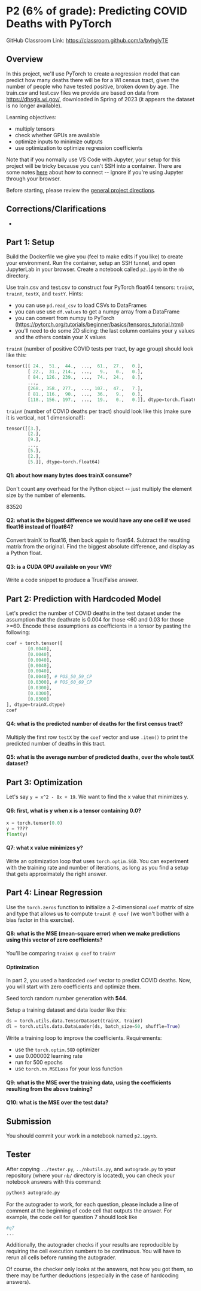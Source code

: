 # P2 (6% of grade): Predicting COVID Deaths with PyTorch
GitHub Classroom Link: https://classroom.github.com/a/bvhgIyTE

## Overview

In this project, we'll use PyTorch to create a regression model that
can predict how many deaths there will be for a WI census tract, given
the number of people who have tested positive, broken down by age.
The train.csv and test.csv files we provide are based on data from
https://dhsgis.wi.gov/, downloaded in Spring of 2023 (it appears the
dataset is no longer available).

Learning objectives:
* multiply tensors
* check whether GPUs are available
* optimize inputs to minimize outputs
* use optimization to optimize regression coefficients

Note that if you normally use VS Code with Jupyter, your setup for
this project will be tricky because you can't SSH into a container.
There are some notes [here](../docs/vs-code-jupyter)
about how to connect -- ignore if you're using Jupyter through your
browser.

Before starting, please review the [general project directions](../projects.md).

## Corrections/Clarifications

* 

## Part 1: Setup

Build the Dockerfile we give you (feel to make edits if you like) to
create your environment.  Run the container, setup an SSH tunnel, and
open JupyterLab in your browser.  Create a notebook called `p2.ipynb`
in the `nb` directory.

Use train.csv and test.csv to construct four PyTorch float64 tensors:
`trainX`, `trainY`, `testX`, and `testY`.  Hints:

* you can use `pd.read_csv` to load CSVs to DataFrames
* you can use use `df.values` to get a numpy array from a DataFrame
* you can convert from numpy to PyTorch (https://pytorch.org/tutorials/beginner/basics/tensorqs_tutorial.html)
* you'll need to do some 2D slicing: the last column contains your y values and the others contain your X values

`trainX` (number of positive COVID tests per tract, by age group) should look like this:

```python
tensor([[ 24.,  51.,  44.,  ...,  61.,  27.,   0.],
        [ 22.,  31., 214.,  ...,   9.,   0.,   0.],
        [ 84., 126., 239.,  ...,  74.,  24.,   8.],
        ...,
        [268., 358., 277.,  ..., 107.,  47.,   7.],
        [ 81., 116.,  90.,  ...,  36.,   9.,   0.],
        [118., 156., 197.,  ...,  19.,   0.,   0.]], dtype=torch.float64)
```

`trainY` (number of COVID deaths per tract) should look like this (make sure it is vertical, not 1 dimensional!):

```python
tensor([[3.],
        [2.],
        [9.],
        ...,
        [5.],
        [2.],
        [5.]], dtype=torch.float64)
```

#### Q1: about how many bytes does trainX consume?

Don't count any overhead for the Python object -- just multiply the
element size by the number of elements.

83520

#### Q2: what is the biggest difference we would have any one cell if we used float16 instead of float64?

Convert trainX to float16, then back again to float64.  Subtract the
resulting matrix from the original.  Find the biggest absolute
difference, and display as a Python float.

#### Q3: is a CUDA GPU available on your VM?

Write a code snippet to produce a True/False answer.

## Part 2: Prediction with Hardcoded Model

Let's predict the number of COVID deaths in the test dataset under the
assumption that the deathrate is 0.004 for those <60 and 0.03 for those >=60.
Encode these assumptions as coefficients in a tensor by pasting
the following:

```python
coef = torch.tensor([
        [0.0040],
        [0.0040],
        [0.0040],
        [0.0040],
        [0.0040],
        [0.0040], # POS_50_59_CP
        [0.0300], # POS_60_69_CP
        [0.0300],
        [0.0300],
        [0.0300]
], dtype=trainX.dtype)
coef
```

#### Q4: what is the predicted number of deaths for the first census tract?

Multiply the first row `testX` by the `coef` vector and use `.item()`
to print the predicted number of deaths in this tract.

#### Q5: what is the average number of predicted deaths, over the whole testX dataset?

## Part 3: Optimization

Let's say `y = x^2 - 8x + 19`.  We want to find the x value that minimizes y.

#### Q6: first, what is y when x is a tensor containing 0.0?

```python
x = torch.tensor(0.0)
y = ????
float(y)
```

#### Q7: what x value minimizes y?

Write an optimization loop that uses `torch.optim.SGD`.  You can
experiment with the training rate and number of iterations, as long as
you find a setup that gets approximately the right answer.

## Part 4: Linear Regression

Use the `torch.zeros` function to initialize a 2-dimensional `coef`
matrix of size and type that allows us to compute `trainX @ coef` (we
won't bother with a bias factor in this exercise).

#### Q8: what is the MSE (mean-square error) when we make predictions using this vector of zero coefficients?

You'll be comparing `trainX @ coef` to `trainY`


#### Optimization

In part 2, you used a hardcoded `coef` vector to predict COVID deaths.
Now, you will start with zero coefficients and optimize them.

Seed torch random number generation with **544**.

Setup a training dataset and data loader like this:

```python
ds = torch.utils.data.TensorDataset(trainX, trainY)
dl = torch.utils.data.DataLoader(ds, batch_size=50, shuffle=True)
```

Write a training loop to improve the coefficients.  Requirements:
* use the `torch.optim.SGD` optimizer
* use 0.000002 learning rate
* run for 500 epochs
* use `torch.nn.MSELoss` for your loss function

#### Q9: what is the MSE over the training data, using the coefficients resulting from the above training?

#### Q10: what is the MSE over the test data?

## Submission

You should commit your work in a notebook named `p2.ipynb`.

## Tester

After copying `../tester.py`, `../nbutils.py`, and `autograde.py` to
your repository (where your `nb/` directory is located), you can check
your notebook answers with this command:

```sh
python3 autograde.py
```
For the autograder to work, for each question, please include a line of comment at the beginning of code cell that outputs the answer. For example, the code cell for question 7 should look like
```python
#q7
...
```
Additionally, the autograder checks if your results are reproducible by requiring the cell execution numbers to be continuous. You will have to rerun all cells before running the autograder. 

Of course, the checker only looks at the answers, not how you got
them, so there may be further deductions (especially in the case of
hardcoding answers).
